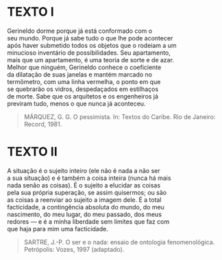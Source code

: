 # TEXTO I

Gerineldo dorme porque já está conformado com o\
seu mundo. Porque já sabe tudo o que lhe pode acontecer\
após haver submetido todos os objetos que o rodeiam a um\
minucioso inventário de possibilidades. Seu apartamento,\
mais que um apartamento, é uma teoria de sorte e de azar.\
Melhor que ninguém, Gerineldo conhece o coeficiente\
da dilatação de suas janelas e mantém marcado no\
termômetro, com uma linha vermelha, o ponto em que\
se quebrarão os vidros, despedaçados em estilhaços\
de morte. Sabe que os arquitetos e os engenheiros já\
previram tudo, menos o que nunca já aconteceu.

> MÁRQUEZ, G. G. O pessimista. In: Textos do Caribe. Rio de Janeiro: Record, 1981.

# TEXTO II

A situação é o sujeito inteiro (ele não é nada a não ser\
a sua situação) e é também a coisa inteira (nunca há mais\
nada senão as coisas). É o sujeito a elucidar as coisas\
pela sua própria superação, se assim quisermos; ou são\
as coisas a reenviar ao sujeito a imagem dele. É a total\
facticidade, a contingência absoluta do mundo, do meu\
nascimento, do meu lugar, do meu passado, dos meus\
redores — e é a minha liberdade sem limites que faz com\
que haja para mim uma facticidade.

> SARTRE, J.-P. O ser e o nada: ensaio de ontologia fenomenológica.\
> Petrópolis: Vozes, 1997 (adaptado).
